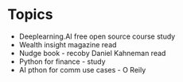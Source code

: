 # Topics

- Deeplearning.AI free open source course study
- Wealth insight magazine read
- Nudge book - recoby Daniel Kahneman read
- Python for finance - study
- AI pthon for comm use cases - O Reily

